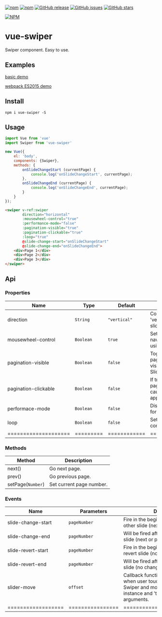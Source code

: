 [![npm](https://img.shields.io/npm/l/vue-swiper.svg?maxAge=2592000)](https://raw.githubusercontent.com/weilao/vue-swiper/master/LICENSE)
[![npm](https://img.shields.io/npm/v/vue-swiper.svg?maxAge=2592000)](https://www.npmjs.com/package/vue-swiper)
[![GitHub release](https://img.shields.io/github/release/weilao/vue-swiper.svg?maxAge=2592000)](https://github.com/weilao/vue-swiper/releases)
[![GitHub issues](https://img.shields.io/github/issues/weilao/vue-swiper.svg?maxAge=2592000)](https://github.com/weilao/vue-swiper/issues)
[![GitHub stars](https://img.shields.io/github/stars/weilao/vue-swiper.svg?style=social&label=Star&maxAge=2592000)](https://github.com/weilao/vue-swiper) 

[![NPM](https://nodei.co/npm/vue-swiper.png?downloads=true&downloadRank=true)](https://nodei.co/npm/vue-swiper/)

# vue-swiper
Swiper component. Easy to use.

## Examples
[basic demo](http://weilao.github.io/vue-swiper/demo)

[webpack ES2015 demo](http://www.webpackbin.com/4kbKGs97b)

## Install
```
npm i vue-swiper -S
```

## Usage

```js
import Vue from 'vue'
import Swiper from 'vue-swiper'

new Vue({
    el: 'body',
    components: {Swiper},
    methods: {
        onSlideChangeStart (currentPage) {
            console.log('onSlideChangeStart', currentPage);
        },
        onSlideChangeEnd (currentPage) {
            console.log('onSlideChangeEnd', currentPage);
        }
    }
});
```

```html
<swiper v-ref:swiper
        direction="horizontal"
        :mousewheel-control="true"
        :performance-mode="false"
        :pagination-visible="true"
        :pagination-clickable="true"
        :loop="true"
        @slide-change-start="onSlideChangeStart"
        @slide-change-end="onSlideChangeEnd">
    <div>Page 1</div>
    <div>Page 2</div>
    <div>Page 3</div>
</swiper>
```

## Api
### Properties
| Name                 | Type      | Default      | Description                                                        |
|----------------------|-----------|--------------|--------------------------------------------------------------------|
| direction            | `String`  | `"vertical"` | Could be 'horizontal' or 'vertical' (for vertical slider).         |
| mousewheel-control   | `Boolean` | `true`       | Set to true to enable navigation through slides using mouse wheel. |
| pagination-visible   | `Boolean` | `false`      | Toggle (hide/true) pagination container visibility when click on Slider's container    |
| pagination-clickable | `Boolean` | `false`      | If true then clicking on pagination button will cause transition to appropriate slide. |
| performace-mode      | `Boolean` | `false`      | Disable advance effect for better performance.                     |
| loop                 | `Boolean` | `false`      | Set to true to enable continuous loop mode                         |
| ==================== | ========= | ============ | =================== |

### Methods
| Method            | Description              |
|-------------------|--------------------------|
| next()            | Go next page.            |
| prev()            | Go previous page.        |
| setPage(`Number`) | Set current page number. |

### Events
| Name                            | Parameters | Description                                                                                                                                                  |
|--------------------|------------|--------------------------------------------------------------------------------------------------------------------------------------------------------------|
| slide-change-start | `pageNumber`     | Fire in the beginning of animation to other slide (next or previous).                                                                                        |
| slide-change-end   | `pageNumber`     | Will be fired after animation to other slide (next or previous).                                                                                             |
| slide-revert-start | `pageNumber`     | Fire in the beginning of animation to revert slide (no change).                                                                                              |
| slide-revert-end   | `pageNumber`     | Will be fired after animation to revert slide (no change).                                                                                                   |
| slider-move        | `offset`         | Callback function, will be executed when user touch and move finger over Swiper and move it. Receives swiper instance and 'touchmove' event as an arguments. |
| ================== | ================ | ============================ |
